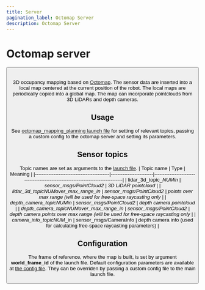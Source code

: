 ```yaml
---
title: Server
pagination_label: Octomap Server
description: Octomap Server
---
```


# Octomap server

<Button label="🔗 mrs_octomap_server repository" link="https://github.com/ctu-mrs/mrs_octomap_server" block /><br />

3D occupancy mapping based on [Octomap](https://octomap.github.io/). The sensor data are inserted into a local map centered at the current position of the robot. The local maps are periodically copied into a global map. The map can incorporate pointclouds from 3D LiDARs and depth cameras.

## Usage
See [octomap_mapping_planning launch file](https://github.com/ctu-mrs/mrs_octomap_mapping_planning/blob/master/ros_packages/mrs_octomap_mapping_planning/launch/mapplan.launch) for setting of relevant topics, passing a custom config to the octomap server and setting its parameters.

## Sensor topics
Topic names are set as arguments to the [launch file](https://github.com/ctu-mrs/mrs_octomap_server/blob/master/launch/octomap.launch).
| Topic name                                 | Type                    | Meaning                                                                          |
|--------------------------------------------|-------------------------|----------------------------------------------------------------------------------|
| lidar_3d_topic_*NUM*_in                    | sensor_msgs/PointCloud2 | 3D LiDAR pointcloud                                                              |
| lidar_3d_topic_*NUM*_over_max_range_in     | sensor_msgs/PointCloud2 | points over max range (will be used for free-space raycasting only               |
| depth_camera_topic_*NUM*_in                | sensor_msgs/PointCloud2 | depth camera pointcloud                                                          |
| depth_camera_topic_*NUM*_over_max_range_in | sensor_msgs/PointCloud2 | depth camera points over max range (will be used for free-space raycasting only  |
| camera_info_topic_*NUM*_in                 | sensor_msgs/CameraInfo  | depth camera info (used for calculating free-space raycasting parameters)        |

## Configuration
The frame of reference, where the map is built, is set by argument **world_frame_id** of the launch file.
Default configuration parameters are available at [the config file](https://github.com/ctu-mrs/mrs_octomap_server/blob/master/config/default.yaml). They can be overriden by passing a custom config file to the main launch file.
